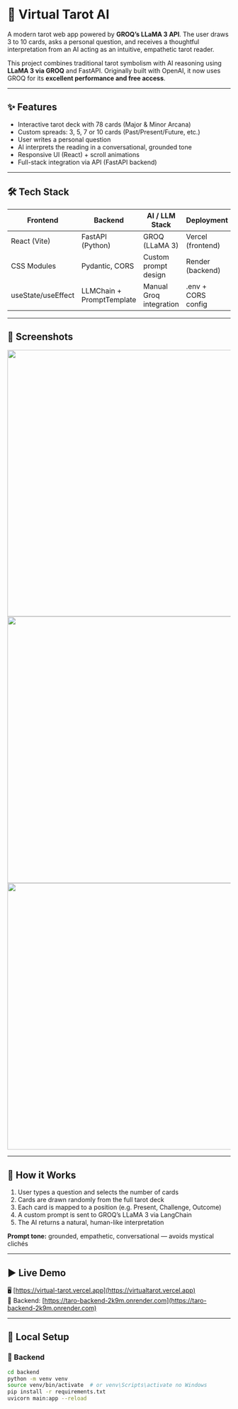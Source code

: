 # 🔮 Virtual Tarot AI

A modern tarot web app powered by **GROQ’s LLaMA 3 API**. The user draws 3 to 10 cards, asks a personal question, and receives a thoughtful interpretation from an AI acting as an intuitive, empathetic tarot reader.

This project combines traditional tarot symbolism with AI reasoning using **LLaMA 3 via GROQ** and FastAPI. Originally built with OpenAI, it now uses GROQ for its **excellent performance and free access**.

---

## ✨ Features

- Interactive tarot deck with 78 cards (Major & Minor Arcana)
- Custom spreads: 3, 5, 7 or 10 cards (Past/Present/Future, etc.)
- User writes a personal question
- AI interprets the reading in a conversational, grounded tone
- Responsive UI (React) + scroll animations
- Full-stack integration via API (FastAPI backend)

---

## 🛠️ Tech Stack

| Frontend            | Backend                  | AI / LLM Stack       | Deployment          |
|---------------------|---------------------------|----------------------|---------------------|
| React (Vite)        | FastAPI (Python)          | GROQ (LLaMA 3)      | Vercel (frontend)   |
| CSS Modules         | Pydantic, CORS            | Custom prompt design | Render (backend)    |
| useState/useEffect  | LLMChain + PromptTemplate | Manual Groq integration | .env + CORS config  |

---

## 📸 Screenshots

<div align="center">
  <img src="./screenshots/welcome.jpg" width="600" />
  <img src="./screenshots/draw.jpg" width="600" />
  <img src="./screenshots/interpretation.jpg" width="600" />
</div>

---

## 🧠 How it Works

1. User types a question and selects the number of cards
2. Cards are drawn randomly from the full tarot deck
3. Each card is mapped to a position (e.g. Present, Challenge, Outcome)
4. A custom prompt is sent to GROQ’s LLaMA 3 via LangChain
5. The AI returns a natural, human-like interpretation

**Prompt tone:** grounded, empathetic, conversational — avoids mystical clichés

---

## ▶️ Live Demo

🖥️ [https://virtual-tarot.vercel.app](https://virtualtarot.vercel.app)  
🧠 Backend: [https://taro-backend-2k9m.onrender.com](https://taro-backend-2k9m.onrender.com)

---

## 📁 Local Setup

### 🔧 Backend

```bash
cd backend
python -m venv venv
source venv/bin/activate  # or venv\Scripts\activate no Windows
pip install -r requirements.txt
uvicorn main:app --reload
